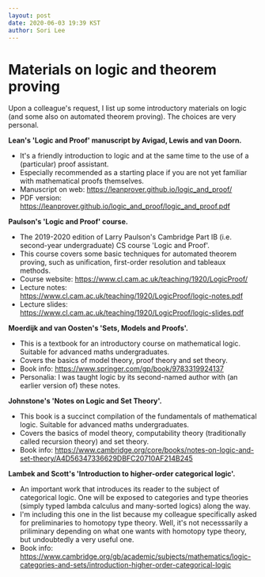 ```yaml
---
layout: post
date: 2020-06-03 19:39 KST
author: Sori Lee
---
```


# Materials on logic and theorem proving

Upon a colleague's request, I list up some introductory materials on logic (and
some also on automated theorem proving). The choices are very personal.

**Lean's 'Logic and Proof' manuscript by Avigad, Lewis and van Doorn.**

- It's a friendly introduction to logic and at the same time to the use of
  a (particular) proof assistant.
- Especially recommended as a starting place if you are not yet familiar with
  mathematical proofs themselves.
- Manuscript on web: <https://leanprover.github.io/logic_and_proof/>
- PDF version: <https://leanprover.github.io/logic_and_proof/logic_and_proof.pdf>

**Paulson's 'Logic and Proof' course.**

- The 2019-2020 edition of Larry Paulson's Cambridge Part IB (i.e. second-year
  undergraduate) CS course 'Logic and Proof'.
- This course covers some basic techniques for automated theorem proving, such
  as unification, first-order resolution and tableaux methods.
- Course website: <https://www.cl.cam.ac.uk/teaching/1920/LogicProof/>
- Lecture notes: <https://www.cl.cam.ac.uk/teaching/1920/LogicProof/logic-notes.pdf>
- Lecture slides: <https://www.cl.cam.ac.uk/teaching/1920/LogicProof/logic-slides.pdf>

**Moerdijk and van Oosten's 'Sets, Models and Proofs'.**

- This is a textbook for an introductory course on mathematical logic. Suitable
  for advanced maths undergraduates.
- Covers the basics of model theory, proof theory and set theory.
- Book info: <https://www.springer.com/gp/book/9783319924137>
- Personalia: I was taught logic by its second-named author with (an earlier
  version of) these notes.

**Johnstone's 'Notes on Logic and Set Theory'.**

- This book is a succinct compilation of the fundamentals of mathematical logic.
  Suitable for advanced maths undergraduates.
- Covers the basics of model theory, computability theory (traditionally called
  recursion theory) and set theory.
- Book info: <https://www.cambridge.org/core/books/notes-on-logic-and-set-theory/A4D56347336629DBFC20710AF214B245>

**Lambek and Scott's 'Introduction to higher-order categorical logic'.**

- An important work that introduces its reader to the subject of categorical
  logic. One will be exposed to categories and type theories (simply typed
  lambda calculus and many-sorted logics) along the way.
- I'm including this one in the list because my colleague specifically asked
  for preliminaries to homotopy type theory. Well, it's not necesssarily a
  priliminary depending on what one wants with homotopy type theory, but
  undoubtedly a very useful one.
- Book info: <https://www.cambridge.org/gb/academic/subjects/mathematics/logic-categories-and-sets/introduction-higher-order-categorical-logic>
